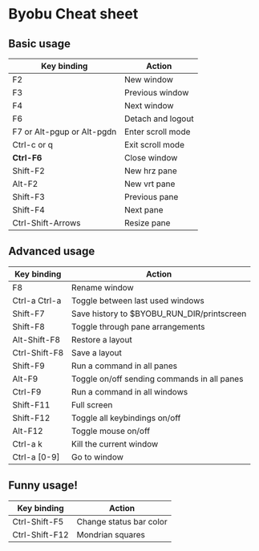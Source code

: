 # Byobu Cheat sheet

## Basic usage
|Key binding    |Action             |
|---------------|-------------------|
|F2             |New window         |
|F3             |Previous window    |
|F4             |Next window        |
|F6             |Detach and logout  |
|F7 or Alt-pgup or Alt-pgdn|Enter scroll mode|
|Ctrl-c or q    |Exit scroll mode   |
|**Ctrl-F6**    |Close window       |
|Shift-F2       |New hrz pane       |
|Alt-F2         |New vrt pane       |
|Shift-F3       |Previous pane      |
|Shift-F4       |Next pane          |
|Ctrl-Shift-Arrows|Resize pane      |

## Advanced usage
|Key binding    |Action             |
|---------------|-------------------|
|F8             |Rename window      |
|Ctrl-a Ctrl-a  |Toggle between last used windows|
|Shift-F7       |Save history to $BYOBU_RUN_DIR/printscreen|
|Shift-F8       |Toggle through pane arrangements|
|Alt-Shift-F8   |Restore a layout   |
|Ctrl-Shift-F8  |Save a layout      |
|Shift-F9       |Run a command in all panes|
|Alt-F9         |Toggle on/off sending commands in all panes|
|Ctrl-F9        |Run a command in all windows|
|Shift-F11      |Full screen        |
|Shift-F12      |Toggle all keybindings on/off|
|Alt-F12        |Toggle mouse on/off|
|Ctrl-a k       |Kill the current window|
|Ctrl-a [0-9]   |Go to window       |

## Funny usage!
|Key binding    |Action             |
|---------------|-------------------|
|Ctrl-Shift-F5  |Change status bar color|
|Ctrl-Shift-F12 |Mondrian squares   |
